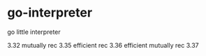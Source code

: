 # go-interpreter
 go little interpreter

3.32 mutually rec
3.35 efficient rec
3.36 efficient mutually rec
3.37
